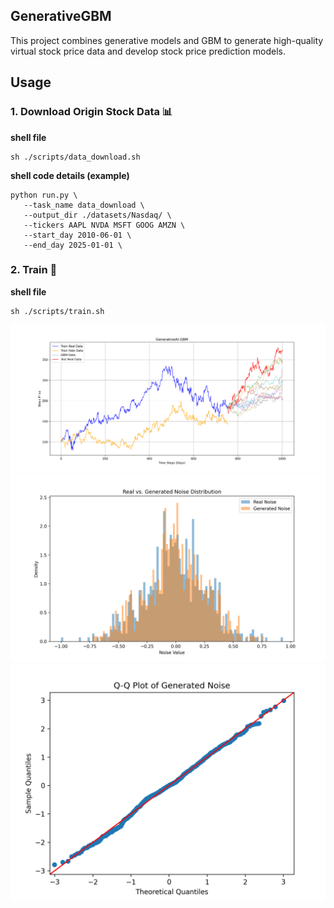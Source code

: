## GenerativeGBM
This project combines generative models and GBM to generate high-quality virtual stock price data and develop stock price prediction models.

## Usage
### 1. Download Origin Stock Data 📊 
**shell file**
```
sh ./scripts/data_download.sh
```
**shell code details (example)**
```
python run.py \
   --task_name data_download \
   --output_dir ./datasets/Nasdaq/ \
   --tickers AAPL NVDA MSFT GOOG AMZN \
   --start_day 2010-06-01 \
   --end_day 2025-01-01 \
```

### 2. Train 📑
**shell file**
```
sh ./scripts/train.sh
```
![Framework](./assets/result_sample(MSFT).png)
![Framework](./assets/result_sample_noise_distribution(MSFT).png) ![Framework](./assets/result_sample(MSFT)_qq_plot.png)